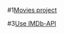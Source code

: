 #1[Movies project](https://mainazarov1.github.io/Movies/)

#3[Use IMDb-API](https://imdb-api.com/api)